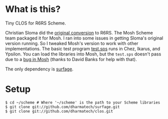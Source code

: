 
# What is this?

Tiny CLOS for R6RS Scheme.

Christian Sloma did the [original conversion](https://code.launchpad.net/~c-sloma/r6rs-clos/r6rs-clos-dev) to R6RS. The Mosh Scheme
team packaged it for Mosh. I ran into some issues in getting Sloma's
original version running. So I tweaked Mosh's version to work with
other implementations. The basic test program [test.sps](https://github.com/dharmatech/clos/blob/master/test.sps) runs in Chez,
Ikarus, and Ypsilon. You can load the libraries into Mosh, but the
`test.sps` doesn't pass due to a [bug in Mosh](http://code.google.com/p/mosh-scheme/issues/detail?id=202) (thanks to David Banks for help with that).

The only dependency is [surfage](https://github.com/dharmatech/surfage).

# Setup

```
$ cd ~/scheme # Where '~/scheme' is the path to your Scheme libraries
$ git clone git://github.com/dharmatech/surfage.git
$ git clone git://github.com/dharmatech/clos.git
```

